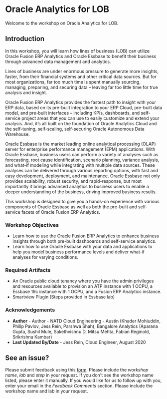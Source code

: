# Oracle Analytics for LOB

Welcome to the workshop on Oracle Analytics for LOB.

## Introduction

In this workshop, you will learn how lines of business (LOB) can utilize Oracle Fusion ERP Analytics and Oracle Essbase to benefit their business through advanced data management and analytics.

Lines of business are under enormous pressure to generate more insights, faster, from their financial systems and other critical data sources. But for most organizations, far too much time is spent manually sourcing, managing, preparing, and securing data – leaving far too little time for true analysis and insight.

Oracle Fusion ERP Analytics provides the fastest path to insight with your ERP data, based on its pre-built integration to your ERP Cloud, pre-built data model, and pre-built interfaces – including KPIs, dashboards, and self- service project areas that you can use to easily customize and extend your analysis. And, it’s all built on the foundation of Oracle Analytics Cloud and the self-tuning, self-scaling, self-securing Oracle Autonomous Data Warehouse.

Oracle Essbase is the market leading online analytical processing (OLAP) server for enterprise performance management (EPM) applications.  With Oracle Essbase, business users can perform a variety of analyses such as forecasting, root cause identification, scenario planning, variance analysis, and what-if modeling while integrating with multiple data sources. These analyses can be delivered through various reporting options, with fast and easy development, deployment, and maintenance. Oracle Essbase not only provides scalability, robust security, and rapid-response, but most importantly it brings advanced analytics to business users to enable a deeper understanding of the business, driving improved business results.

This workshop is designed to give you a hands-on experience with various components of Oracle Essbase as well as both the pre-built and self-service facets of Oracle Fusion ERP Analytics.

### Workshop Objectives

-   Learn how to use the Oracle Fusion ERP Analytics to enhance business insights through both pre-built dashboards and self-service analytics.
-   Learn how to use Oracle Essbase with your data and applications to help you model business performance levels and deliver what-if analyses for varying conditions.

### Required Artifacts

-   An Oracle public cloud tenancy where you have the admin privileges and resources available to provision an ATP instance with 1 OCPU, a Essbase 19c instance with 1 OCPU, and a Fusion ERP Analytics instance.
-   Smartview Plugin (Steps provided in Essbase lab)

### Acknowledgements


- **Author** - Author - NATD Cloud Engineering - Austin (Khader Mohiuddin, Philip Pavlov, Jess Rein, Parshwa Shah), Bangalore Analytics (Aparana Gupta, Sushil Mule, Sakethvishnu D, Mitsu Mehta, Fabian Reginold, Srikrishna Kambar)
- **Last Updated By/Date** - Jess Rein, Cloud Engineer, August 2020


## See an issue?
Please submit feedback using this [form](https://apexapps.oracle.com/pls/apex/f?p=133:1:::::P1_FEEDBACK:1). Please include the *workshop name*, *lab* and *step* in your request.  If you don't see the workshop name listed, please enter it manually. If you would like for us to follow up with you, enter your email in the *Feedback Comments* section. Please include the workshop name and lab in your request.

